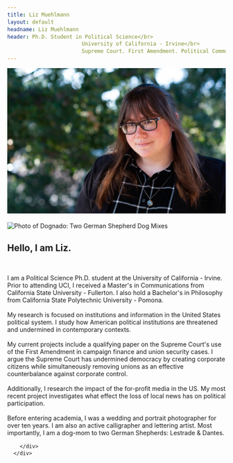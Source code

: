 ```yaml
---
title: Liz Muehlmann
layout: default
headname: Liz Muehlmann
header: Ph.D. Student in Political Science</br>
                        University of California - Irvine</br>
                        Supreme Court. First Amendment. Political Communications.
---
```

<body>
  <!-- Actual Content -->
  <div class="container">
        <div class="row">
          <div class="content-column col-sm-5">
 <img class="img-fluid" src="/assets/images/Liz-Muehlmann.jpg" alt="Photo of Liz Muehlmann" />
 <br /><br /> <img class="img-fluid" src="/assets/images/Dognado.jpg" alt="Photo of Dognado: Two German Shepherd Dog Mixes" />
</div>

<div class="content-column-text col-sm-7">
   <h2>Hello, I am Liz. </h2>
   <br /> <p>I am a Political Science Ph.D. student at the University of California - Irvine. Prior to attending UCI, I received a Master's in Communications from California State University - Fullerton. I also hold a Bachelor's in Philosophy from California State Polytechnic University - Pomona.
   <br /><br /> My research is focused on institutions and information in the United States political system. I study how American political institutions are threatened and undermined in contemporary contexts.
   <br /><br /> My current projects include a qualifying paper on the Supreme Court's use of the First Amendment in campaign finance and union security cases. I argue the Supreme Court has undermined democracy by creating corporate citizens while simultaneously removing unions as an effective counterbalance against corporate control.
   <br /><br /> Additionally, I research the impact of the for-profit media in the US. My most recent project investigates what effect the loss of local news has on political participation.
   <br /><br /> Before entering academia, I was a wedding and portrait photographer for over ten years. I am also an active calligrapher and lettering artist. Most importantly, I am a dog-mom to two German Shepherds: Lestrade &amp; Dantes.</p>
</div>

        </div>
      </div>
</body>